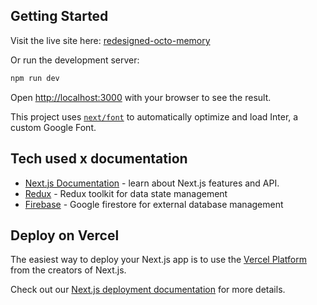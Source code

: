 ## Getting Started

Visit the live site here: [redesigned-octo-memory](Athena)

Or run the development server:

```bash
npm run dev
```


Open [http://localhost:3000](http://localhost:3000) with your browser to see the result.

This project uses [`next/font`](https://nextjs.org/docs/basic-features/font-optimization) to automatically optimize and load Inter, a custom Google Font.

## Tech used x documentation

- [Next.js Documentation](https://nextjs.org/docs) - learn about Next.js features and API.
- [Redux](https://redux.js.org/usage/nextjs) - Redux toolkit for data state management
- [Firebase](https://firebase.google.com/docs/firestore) - Google firestore for external database management

## Deploy on Vercel

The easiest way to deploy your Next.js app is to use the [Vercel Platform](https://vercel.com/new?utm_medium=default-template&filter=next.js&utm_source=create-next-app&utm_campaign=create-next-app-readme) from the creators of Next.js.

Check out our [Next.js deployment documentation](https://nextjs.org/docs/deployment) for more details.
